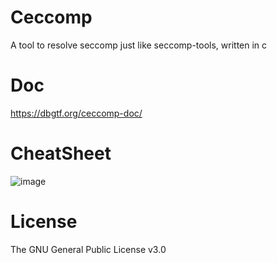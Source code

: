 # Ceccomp

A tool to resolve seccomp just like seccomp-tools, written in c

# Doc

https://dbgtf.org/ceccomp-doc/

# CheatSheet

![image](https://github.com/user-attachments/assets/3e772c56-2d13-4ef7-9b57-2b9b705ff2ae)

# License

The GNU General Public License v3.0
